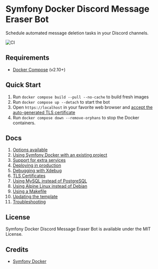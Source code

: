 # Symfony Docker Discord Message Eraser Bot

Schedule automated message deletion tasks in your Discord channels.

![CI](https://github.com/kidthales/symfony-docker-discord-message-eraser-bot/workflows/CI/badge.svg)

## Requirements

- [Docker Compose](https://docs.docker.com/compose/install/) (v2.10+)

## Quick Start

1. Run `docker compose build --pull --no-cache` to build fresh images
2. Run `docker compose up --detach` to start the bot
3. Open `https://localhost` in your favorite web browser and [accept the auto-generated TLS certificate](https://stackoverflow.com/a/15076602/1352334)
4. Run `docker compose down --remove-orphans` to stop the Docker containers.

## Docs

1. [Options available](docs/options.md)
2. [Using Symfony Docker with an existing project](docs/existing-project.md)
3. [Support for extra services](docs/extra-services.md)
4. [Deploying in production](docs/production.md)
5. [Debugging with Xdebug](docs/xdebug.md)
6. [TLS Certificates](docs/tls.md)
7. [Using MySQL instead of PostgreSQL](docs/mysql.md)
8. [Using Alpine Linux instead of Debian](docs/alpine.md)
9. [Using a Makefile](docs/makefile.md)
10. [Updating the template](docs/updating.md)
11. [Troubleshooting](docs/troubleshooting.md)

## License

Symfony Docker Discord Message Eraser Bot is available under the MIT License.

## Credits

- [Symfony Docker](https://github.com/dunglas/symfony-docker)
